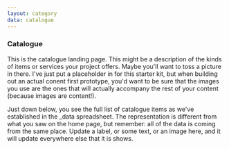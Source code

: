 ```yaml
---
layout: category
data: catalogue
---
```

### Catalogue
This is the catalogue landing page. This might be a description of the kinds of items or services your project offers. Maybe you'll want to toss a picture in there. I've just put a placeholder in for this starter kit, but when building out an actual conent first prototype, you'd want to be sure that the images you use are the ones that will actually accompany the rest of your content (because images are content!).

Just down below, you see the full list of catalogue items as we've established in the _data spreadsheet. The representation is different from what you saw on the home page, but remember: all of the data is coming from the same place. Update a label, or some text, or an image here, and it will update everywhere else that it is shows.